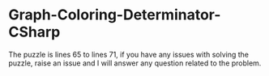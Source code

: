 # Graph-Coloring-Determinator-CSharp

The puzzle is lines 65 to lines 71, if you have any issues with solving the puzzle, raise an issue and I will answer any question related to the problem.